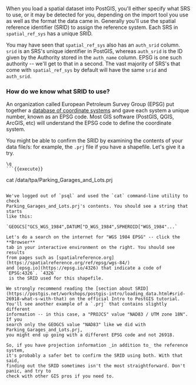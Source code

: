 When you load a spatial dataset into PostGIS, you'll either specify what 
SRS to use, or it may be detected for you, depending on 
the import tool you use as well as the format the data came in. Generally 
you'll use the spatial reference identifier (SRID) to assign the reference 
system. Each SRS in `spatial_ref_sys` has a unique SRID.

You may have seen that `spatial_ref_sys` also has an `auth_srid` column. `srid`
 is an SRS's unique identifier in PostGIS, whereas `auth_srid` is the ID 
 given by the Authority stored in the `auth_name` column. EPSG is one such 
 authority -- we'll get to that in a second. The vast majority of SRS's that 
 come with `spatial_ref_sys` by default will have the same `srid` and `auth_srid`. 

### How do we know what SRID to use?

An organization called European Petroleum Survey Group (EPSG) put together a [database 
of coordinate systems](https://en.wikipedia.org/wiki/EPSG_Geodetic_Parameter_Dataset)
 and gave each system a unique number, known as an EPSG 
code. Most GIS software (PostGIS, QGIS, ArcGIS, etc) will understand the EPSG 
code to define the coordinate system. 

You might be able to confirm the SRID by examining the contents of your data 
file/s: for example, the `.prj` file if you have a shapefile. Let's give it a 
try.

```
\q
```{{execute}}
```
cat /data/tpa/Parking_Garages_and_Lots.prj
```{{execute}}

We've logged out of `psql` and used the `cat` command-line utility to check 
Parking_Garages_and_Lots.prj's contents. You should see a string that starts 
like this:

`GEOGCS["GCS_WGS_1984",DATUM["D_WGS_1984",SPHEROID["WGS_1984"...`

Let's do a search on the internet for "WGS 1984 EPSG" -- click the **Browser** 
tab in your interactive environment on the right. You should see results 
from pages such as [spatialreference.org](https://spatialreference.org/ref/epsg/wgs-84/)
and [epsg.io](https://epsg.io/4326) that indicate a code of `EPSG:4326`. `4326`
 is the SRID used for this shapefile.

We strongly recommend reading the [section about SRID](https://postgis.net/workshops/postgis-intro/loading_data.html#srid-26918-what-s-with-that) on the official Intro to PostGIS tutorial.
You'll see another example of a `.prj` that contains slightly different 
information -- in this case, a "PROJCS" value "NAD83 / UTM zone 18N". If you 
search only the GEOGCS value "NAD83" like we did with Parking_Garages_and_Lots.prj, 
you might end up going with a different EPSG code and not 26918.

So, if you have projection information _in addition to_ the reference system, 
it's probably a safer bet to confirm the SRID using both. With that said, 
finding out the SRID sometimes isn't the most straightforward. Don't panic, and try to 
check with other GIS pros if you need to.
